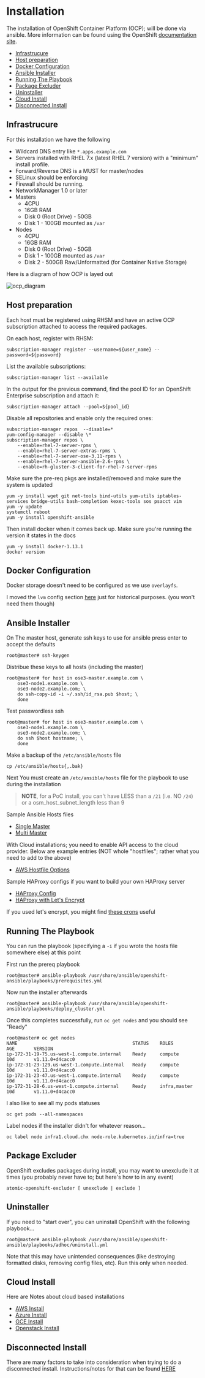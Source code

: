 # Installation

The installation of OpenShift Container Platform (OCP); will be done via ansible. More information can be found using the OpenShift [documentation site](https://docs.openshift.com/container-platform/latest/welcome/index.html).

* [Infrastrucure](#infrastrucure)
* [Host preparation](#host-preparation)
* [Docker Configuration](#docker-configuration)
* [Ansible Installer](#ansible-installer)
* [Running The Playbook](#running-the-playbook)
* [Package Excluder](#package-excluder)
* [Uninstaller](#uninstaller)
* [Cloud Install](#cloud-install)
* [Disconnected Install](#disconnected-install)

## Infrastrucure 

For this installation we have the following

* Wildcard DNS entry like `*.apps.example.com`
* Servers installed with RHEL 7.x (latest RHEL 7 version) with a "minimum" install profile.
* Forward/Reverse DNS is a MUST for master/nodes
* SELinux should be enforcing
* Firewall should be running.
* NetworkManager 1.0 or later
* Masters
  * 4CPU
  * 16GB RAM
  * Disk 0 (Root Drive) - 50GB
  * Disk 1 - 100GB mounted as `/var`
* Nodes
  * 4CPU
  * 16GB RAM
  * Disk 0 (Root Drive) - 50GB
  * Disk 1 - 100GB mounted as `/var`
  * Disk 2 - 500GB Raw/Unformatted (for Container Native Storage)

Here is a diagram of how OCP is layed out

![ocp_diagram](images/osev3.jpg)

## Host preparation

Each host must be registered using RHSM and have an active OCP subscription attached to access the required packages.

On each host, register with RHSM:

```
subscription-manager register --username=${user_name} --password=${password}
```

List the available subscriptions:

```
subscription-manager list --available
```

In the output for the previous command, find the pool ID for an OpenShift Enterprise subscription and attach it:

```
subscription-manager attach --pool=${pool_id}
```

Disable all repositories and enable only the required ones:

```
subscription-manager repos  --disable=*
yum-config-manager --disable \*
subscription-manager repos \
    --enable=rhel-7-server-rpms \
    --enable=rhel-7-server-extras-rpms \
    --enable=rhel-7-server-ose-3.11-rpms \
    --enable=rhel-7-server-ansible-2.6-rpms \
    --enable=rh-gluster-3-client-for-rhel-7-server-rpms
```

Make sure the pre-req pkgs are installed/removed and make sure the system is updated

```
yum -y install wget git net-tools bind-utils yum-utils iptables-services bridge-utils bash-completion kexec-tools sos psacct vim
yum -y update
systemctl reboot
yum -y install openshift-ansible
```

Then install docker when it comes back up. Make sure you're running the version it states in the docs

```
yum -y install docker-1.13.1
docker version
```

## Docker Configuration

Docker storage doesn't need to be configured as we use `overlayfs`.

I moved the `lvm` config section [here](guides/docker-ocp.md) just for historical purposes. (you won't need them though)

## Ansible Installer

On The master host, generate ssh keys to use for ansible press enter to accept the defaults

```
root@master# ssh-keygen
```

Distribue these keys to all hosts (including the master)

```
root@master# for host in ose3-master.example.com \
    ose3-node1.example.com \
    ose3-node2.example.com; \
    do ssh-copy-id -i ~/.ssh/id_rsa.pub $host; \
    done
```

Test passwordless ssh

```
root@master# for host in ose3-master.example.com \
    ose3-node1.example.com \
    ose3-node2.example.com; \
    do ssh $host hostname; \
    done
```

Make a backup of the `/etc/ansible/hosts` file

```
cp /etc/ansible/hosts{,.bak}
```

Next You must create an `/etc/ansible/hosts` file for the playbook to use during the installation

> **NOTE**, for a PoC install, you can't have LESS than a `/21` (i.e. NO `/24`) or a osm_host_subnet_length less than 9

Sample Ansible Hosts files
  * [Single Master](https://raw.githubusercontent.com/christianh814/openshift-toolbox/master/ansible_hostfiles/singlemaster)
  * [Multi Master](https://raw.githubusercontent.com/christianh814/openshift-toolbox/master/ansible_hostfiles/multimaster)

With Cloud installations; you need to enable API access to the cloud provider. Below are example entries (NOT whole "hostfiles"; rather what you need to add to the above)
  * [AWS Hostfile Options](https://raw.githubusercontent.com/christianh814/openshift-toolbox/master/ansible_hostfiles/awsinstall)

Sample HAProxy configs if you want to build your own HAProxy server
  * [HAProxy Config](https://raw.githubusercontent.com/christianh814/openshift-toolbox/master/haproxy_config/haproxy.cfg)
  * [HAProxy with Let's Encrypt](https://raw.githubusercontent.com/christianh814/openshift-toolbox/master/haproxy_config/haproxy-letsencrypt.cfg)

If you used let's encrypt, you might find [these crons](../certbot) useful

## Running The Playbook

You can run the playbook (specifying a `-i` if you wrote the hosts file somewhere else) at this point

First run the prereq playbook

```
root@master# ansible-playbook /usr/share/ansible/openshift-ansible/playbooks/prerequisites.yml
```

Now run the installer afterwards

```
root@master# ansible-playbook /usr/share/ansible/openshift-ansible/playbooks/deploy_cluster.yml
```

Once this completes successfully, run `oc get nodes` and you should see "Ready"

```
root@master# oc get nodes
NAME                                          STATUS    ROLES          AGE       VERSION
ip-172-31-19-75.us-west-1.compute.internal    Ready     compute        10d       v1.11.0+d4cacc0
ip-172-31-23-129.us-west-1.compute.internal   Ready     compute        10d       v1.11.0+d4cacc0
ip-172-31-23-47.us-west-1.compute.internal    Ready     compute        10d       v1.11.0+d4cacc0
ip-172-31-28-6.us-west-1.compute.internal     Ready     infra,master   10d       v1.11.0+d4cacc0
```

I also like to see all my pods statuses

```
oc get pods --all-namespaces
```

Label nodes if the installer didn't for whatever reason...

```
oc label node infra1.cloud.chx node-role.kubernetes.io/infra=true
```

## Package Excluder

OpenShift excludes packages during install, you may want to unexclude it at times (you probably never have to; but here's how to in any event)

```
atomic-openshift-excluder [ unexclude | exclude ]
```

## Uninstaller

If you need to "start over", you can uninstall OpenShift with the following playbook...

```
root@master# ansible-playbook /usr/share/ansible/openshift-ansible/playbooks/adhoc/uninstall.yml
```

Note that this may have unintended consequences (like destroying formatted disks, removing config files, etc). Run this only when needed.

## Cloud Install

Here are Notes about cloud based installations

* [AWS Install](../aws_refarch)
* [Azure Install](https://access.redhat.com/documentation/en-us/reference_architectures/2018/html/deploying_and_managing_openshift_3.9_on_azure/index)
* [GCE Install](https://access.redhat.com/documentation/en-us/reference_architectures/2018/html/deploying_and_managing_openshift_3.9_on_google_cloud_platform/)
* [Openstack Install](https://access.redhat.com/documentation/en-us/reference_architectures/2018/html/deploying_and_managing_openshift_3.9_on_red_hat_openstack_platform_10/index)


## Disconnected Install

There are many factors to take into consideration when trying to do a disconnected install. Instructions/notes for that can be found [HERE](guides/disconnected.md)
